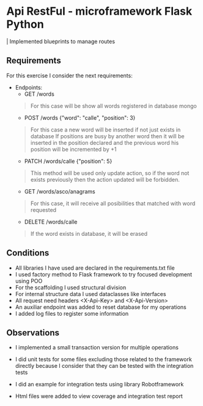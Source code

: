 # Api RestFul - microframework Flask Python
| Implemented blueprints to manage routes

## Requirements
For this exercise I consider the next requirements:
- Endpoints:
    - GET /words
    > For this case will be show all words registered in database mongo
    - POST /words {"word": "calle", "position": 3}
    > For this case a new word will be inserted if not just exists in database
    > If positions are busy by another word then it will be inserted in the position declared
    > and the previous word his position will be incremented by +1
    - PATCH /words/calle {"position": 5}
    > This method will be used only update action, so if the word not exists previously then the
    > action updated will be forbidden.
    - GET /words/asco/anagrams
    > For this case, it will receive all posibilities that matched with word requested
    - DELETE /words/calle
    > If the word exists in database, it will be erased
  
## Conditions
- All libraries I have used are declared in the requirements.txt file
- I used factory method to Flask framework to try focused development using POO
- For the scaffolding I used structural division
- For internal structure data I used dataclasses like interfaces
- All request need headers \<X-Api-Key\> and \<X-Api-Version\>
- An auxiliar endpoint was added to reset database for my operations
- I added log files to register some information

## Observations
- I implemented a small transaction version for multiple operations
- I did unit tests for some files excluding those related to the framework directly because I 
  consider that they can be tested with the integration tests  
    
- I did an example for integration tests using library Robotframework
- Html files were added to view coverage and integration test report



